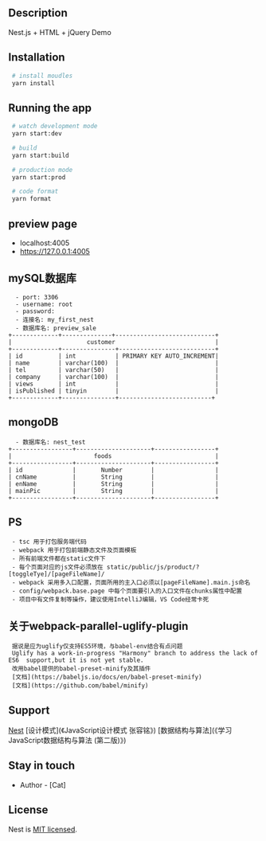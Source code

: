## Description
 Nest.js + HTML + jQuery Demo

## Installation

```bash
 # install moudles
 yarn install
```

## Running the app

```bash
 # watch development mode
 yarn start:dev

 # build
 yarn start:build

 # production mode
 yarn start:prod

 # code format
 yarn format
```

## preview page
  - localhost:4005
  - https://127.0.0.1:4005


## mySQL数据库
```
  - port: 3306
  - username: root
  - password: 
  - 连接名: my_first_nest
  - 数据库名: preview_sale
+-------------+--------------+----------------------------+
|                     customer                            |
+-------------+---------------+---------------------------+
| id          | int           | PRIMARY KEY AUTO_INCREMENT|
| name        | varchar(100)  |                           |
| tel         | varchar(50)   |                           |
| company     | varchar(100)  |                           |
| views       | int           |                           |
| isPublished | tinyin        |                           |
+-------------+---------------+--------------------------+
```

## mongoDB
```
  - 数据库名: nest_test
+-----------------+---------------------+-----------------+
|                       foods                             |
+-----------------+---------------------+-----------------+
| id              |       Number        |                 |
| cnName          |       String        |                 |
| enName          |       String        |                 |
| mainPic         |       String        |                 |
+-----------------+---------------------+-----------------+
```

## PS

```
 - tsc 用于打包服务端代码
 - webpack 用于打包前端静态文件及页面模板
 - 所有前端文件都在static文件下
 - 每个页面对应的js文件必须放在 static/public/js/product/?[toggleTye]/[pageFileName]/
 - webpack 采用多入口配置，页面所用的主入口必须以[pageFileName].main.js命名
 - config/webpack.base.page 中每个页面要引入的入口文件在chunks属性中配置
 - 项目中有文件复制等操作，建议使用IntelliJ编辑，VS Code经常卡死
```

## 关于webpack-parallel-uglify-plugin
```
 据说是应为uglify仅支持ES5环境，与babel-env结合有点问题
 Uglify has a work-in-progress "Harmony" branch to address the lack of ES6  support,but it is not yet stable.
 改用babel提供的babel-preset-minify及其插件
 [文档](https://babeljs.io/docs/en/babel-preset-minify)
 [文档](https://github.com/babel/minify)
```

## Support
 [Nest](https://github.com/nestjs/nest)
 [设计模式](《JavaScript设计模式 张容铭》)
 [数据结构与算法](《学习JavaScript数据结构与算法 (第二版)》)

## Stay in touch

 - Author - [Cat]

## License

 Nest is [MIT licensed](LICENSE).